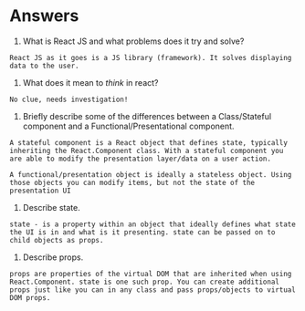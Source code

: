 # Answers

1.  What is React JS and what problems does it try and solve?

`React JS as it goes is a JS library (framework). It solves displaying data to the user. `

1.  What does it mean to _think_ in react?

`No clue, needs investigation!`

1.  Briefly describe some of the differences between a Class/Stateful component and a Functional/Presentational component.

`A stateful component is a React object that defines state, typically inheriting the React.Component class. With a stateful component you are able to modify the presentation layer/data on a user action.`

`A functional/presentation object is ideally a stateless object. Using those objects you can modify items, but not the state of the presentation UI`

1.  Describe state.

`state - is a property within an object that ideally defines what state the UI is in and what is it presenting. state can be passed on to child objects as props.`

1.  Describe props.

`props are properties of the virtual DOM that are inherited when using React.Component. state is one such prop. You can create additional props just like you can in any class and pass props/objects to virtual DOM props.`
